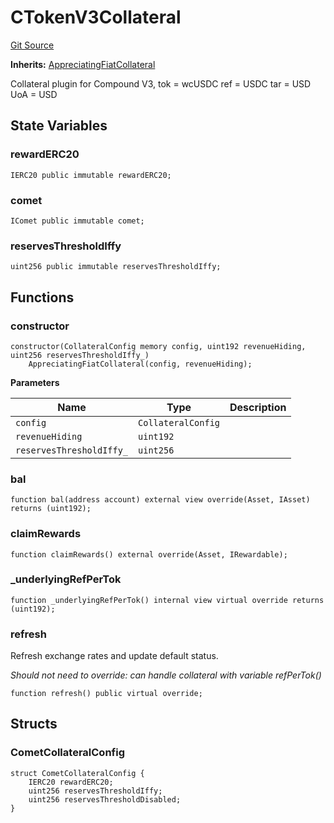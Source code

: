 # CTokenV3Collateral
[Git Source](https://github.com/larrythecucumber321/protocol/blob/aabf2c9d4120808940fb3be9193cb66ea71ac351/contracts/plugins/assets/compoundv3/CTokenV3Collateral.sol)

**Inherits:**
[AppreciatingFiatCollateral](/tools/docgen/src/contracts/plugins/assets/AppreciatingFiatCollateral.sol/abstract.AppreciatingFiatCollateral.md)

Collateral plugin for Compound V3,
tok = wcUSDC
ref = USDC
tar = USD
UoA = USD


## State Variables
### rewardERC20

```solidity
IERC20 public immutable rewardERC20;
```


### comet

```solidity
IComet public immutable comet;
```


### reservesThresholdIffy

```solidity
uint256 public immutable reservesThresholdIffy;
```


## Functions
### constructor


```solidity
constructor(CollateralConfig memory config, uint192 revenueHiding, uint256 reservesThresholdIffy_)
    AppreciatingFiatCollateral(config, revenueHiding);
```
**Parameters**

|Name|Type|Description|
|----|----|-----------|
|`config`|`CollateralConfig`||
|`revenueHiding`|`uint192`||
|`reservesThresholdIffy_`|`uint256`||


### bal


```solidity
function bal(address account) external view override(Asset, IAsset) returns (uint192);
```

### claimRewards


```solidity
function claimRewards() external override(Asset, IRewardable);
```

### _underlyingRefPerTok


```solidity
function _underlyingRefPerTok() internal view virtual override returns (uint192);
```

### refresh

Refresh exchange rates and update default status.

*Should not need to override: can handle collateral with variable refPerTok()*


```solidity
function refresh() public virtual override;
```

## Structs
### CometCollateralConfig

```solidity
struct CometCollateralConfig {
    IERC20 rewardERC20;
    uint256 reservesThresholdIffy;
    uint256 reservesThresholdDisabled;
}
```

